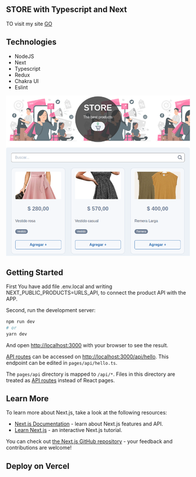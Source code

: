 ## STORE with Typescript and Next

TO visit my site [GO](https://my-store-ashy.vercel.app/)

## Technologies
-  NodeJS
-  Next
-  Typescript
-  Redux
-  Chakra UI
-  Eslint

![alt text](https://github.com/aniicossio1997/my-store/blob/main/my_store.png)


## Getting Started

First You have add file .env.local and writing NEXT_PUBLIC_PRODUCTS=URLS_API, to connect the product API with the APP.

Second, run the development server:

```bash
npm run dev
# or
yarn dev
```

And open [http://localhost:3000](http://localhost:3000) with your browser to see the result.

[API routes](https://nextjs.org/docs/api-routes/introduction) can be accessed on [http://localhost:3000/api/hello](http://localhost:3000/api/hello). This endpoint can be edited in `pages/api/hello.ts`.

The `pages/api` directory is mapped to `/api/*`. Files in this directory are treated as [API routes](https://nextjs.org/docs/api-routes/introduction) instead of React pages.

## Learn More

To learn more about Next.js, take a look at the following resources:

- [Next.js Documentation](https://nextjs.org/docs) - learn about Next.js features and API.
- [Learn Next.js](https://nextjs.org/learn) - an interactive Next.js tutorial.

You can check out [the Next.js GitHub repository](https://github.com/vercel/next.js/) - your feedback and contributions are welcome!

## Deploy on Vercel
